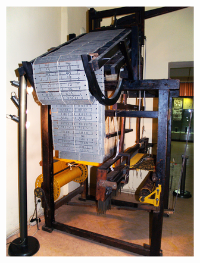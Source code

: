 ![Jacquard Loom](image/jacquard-loom.jpg "Hand operated Jacquard Loom") <!-- .element height="640" -->
